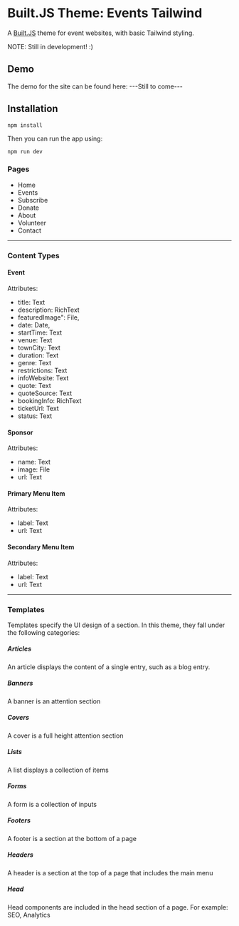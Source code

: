 # Built.JS Theme: Events Tailwind

A [Built.JS](https://builtjs.com) theme for event websites, with basic Tailwind styling.

NOTE: Still in development! :)

## Demo
The demo for the site can be found here: ---Still to come---

## Installation
```
npm install
```
Then you can run the app using:
```
npm run dev
```

### Pages
- Home
- Events
- Subscribe
- Donate
- About
- Volunteer
- Contact

---

### Content Types
#### Event
Attributes:
- title: Text
- description: RichText
- featuredImage": File,
- date: Date,
- startTime: Text
- venue: Text
- townCity: Text
- duration: Text
- genre: Text
- restrictions: Text
- infoWebsite: Text
- quote: Text
- quoteSource: Text
- bookingInfo: RichText
- ticketUrl: Text
- status: Text

#### Sponsor
Attributes:
- name: Text
- image: File
- url: Text

#### Primary Menu Item
Attributes:
- label: Text
- url: Text

#### Secondary Menu Item
Attributes:
- label: Text
- url: Text

---

### Templates
Templates specify the UI design of a section. In this theme, they fall under the following categories:
##### Articles
An article displays the content of a single entry, such as a blog entry.
##### Banners
A banner is an attention section
##### Covers
A cover is a full height attention section
##### Lists
A list displays a collection of items
##### Forms
A form is a collection of inputs
##### Footers
A footer is a section at the bottom of a page
##### Headers
A header is a section at the top of a page that includes the main menu
##### Head
Head components are included in the head section of a page. For example: SEO, Analytics